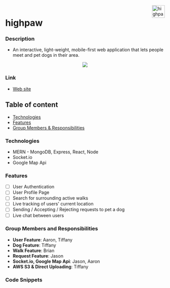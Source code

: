 <!-- README - make sure it has:
Description of project, including goals
Link to live demo and/or instructions on how to use and run code
List of techs/languages/plugins/APIs used (MERN and any other tech)
Technical implementation details for anything worth mentioning (basically anything you had to stop and think about before building)
Include links to the neatest parts of the code, or embed snippets
Include screenshots of anything that looks pretty
To-dos and future features -->

<!-- Banner -->
<a>
  <img 
    src="https://i.imgur.com/NHEr1B3.png"
    alt="highpaw logo" 
    align="right" height="40"
  />
</a>

highpaw
======================

### Description
- An interactive, light-weight, mobile-first web application that lets people meet and pet dogs in their area.

<p align="center">
  <img src="https://imgur.com/39bN44E.png"/>
</p>

### Link
* [Web site](http://highpaw.herokuapp.com)

## Table of content

- [Technologies](#technologies)
- [Features](#features)
- [Group Members & Responsibilities ](#group-members-and-responsibilities)

### Technologies
- MERN - MongoDB, Express, React, Node
- Socket.io
- Google Map Api

### Features
- [ ] User Authentication
- [ ] User Profile Page
- [ ] Search for surrounding active walks
- [ ] Live tracking of users' current location
- [ ] Sending / Accepting / Rejecting requests to pet a dog
- [ ] Live chat between users

### Group Members and Responsibilities
- **User Feature**: Aaron, Tiffany
- **Dog Feature**: Tiffany
- **Walk Feature**: Brian
- **Request Feature**: Jason
- **Socket.io, Google Map Api**: Jason, Aaron
- **AWS S3 & Direct Uploading**: Tiffany


### Code Snippets



